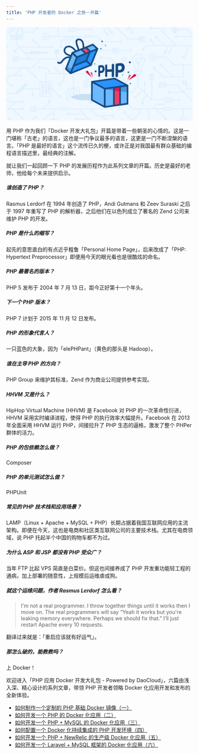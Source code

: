 ```yaml
---
title: 'PHP 开发者的 Docker 之旅－开篇'
---
```


![](php.jpg)

用 PHP 作为我们「Docker 开发大礼包」开篇是带着一些朝圣的心情的。这是一门堪称「古老」的语言，这也是一门争议最多的语言，这更是一门不断涅槃的语言。「PHP 是最好的语言」这个流传已久的梗，或许正是对我国最有群众基础的编程语言描述里，最经典的注解。

就让我们一起回顾一下 PHP 的发展历程作为此系列文章的开篇。历史是最好的老师，他给每个未来提供启示。

##### 谁创造了 PHP？

Rasmus Lerdorf 在 1994 年创造了 PHP，Andi Gutmans 和 Zeev Suraski 之后于 1997 年重写了 PHP 的解析器，之后他们在以色列成立了著名的 Zend 公司来维护 PHP 的开发。

##### PHP 是什么的缩写？

起先的意思直白的有点近乎粗鲁「Personal Home Page」，后来改成了「PHP: Hypertext Preprocessor」即便用今天的眼光看也是很酷炫的命名。

##### PHP 最著名的版本？

PHP 5 发布于 2004 年 7 月 13 日，距今正好第十一个年头。

##### 下一个 PHP 版本？

PHP 7 计划于 2015 年 11 月 12 日发布。

##### PHP 的形象代言人？

一只蓝色的大象，因为「elePHPant」（黄色的那头是 Hadoop）。

##### 谁在主导 PHP 的方向？

PHP Group 来维护其标准，Zend 作为商业公司提供参考实现。

##### HHVM 又是什么？

HipHop Virtual Machine (HHVM) 是 Facebook 对 PHP 的一次革命性衍进，HHVM 采用实时编译进程，使得 PHP 的执行效率大幅提升。Facebook 在 2013 年全面采用 HHVM 运行 PHP，间接拉升了 PHP 生态的逼格，激发了整个 PHPer 群体的活力。

##### PHP 的包依赖怎么做？

Composer

##### PHP 的单元测试怎么做？

PHPUnit

##### 常见的 PHP 技术栈和应用场景？

LAMP（Linux + Apache + MySQL + PHP）长期占据着我国互联网应用的主流架构。即便在今天，这也是电商和社区类互联网公司的主要技术栈。尤其在电商领域，说 PHP 托起半个中国的购物车都不为过。

##### 为什么 ASP 和 JSP 都没有 PHP 受众广？

当年 FTP 比起 VPS 简直是白菜价。但这也间接养成了 PHP 开发重功能轻工程的通病，加上部署的随意性，上规模后运维虐成狗。

##### 就这个运维问题，作者 Rasmus Lerdorf 怎么看？

> I'm not a real programmer. I throw together things until it works then I move on. The real programmers will say “Yeah it works but you're leaking memory everywhere. Perhaps we should fix that.” I’ll just restart Apache every 10 requests.

翻译过来就是：「重启应该就有好运气」。

##### 那怎么破的，能教教吗？

上 Docker！

欢迎进入「PHP 应用 Docker 开发大礼包 - Powered by DaoCloud」，六篇由浅入深、精心设计的系列文章，带领 PHP 开发者领略 Docker 化应用开发和发布的全新体验。

* [如何制作一个定制的 PHP 基础 Docker 镜像（一）](../../php-docker/php-docker-001)
* [如何开发一个 PHP 的 Docker 化应用（二）](../../php-docker/php-docker-002)
* [如何开发一个 PHP + MySQL 的 Docker 化应用（三）](../../php-docker/php-mysql-docker-003)
* [如何配置一个 Docker 化持续集成的 PHP 开发环境（四）](../../php-docker/docker-php-ci)
* [如何开发一个 PHP + NewRelic 的生产级 Docker 化应用（五）](../../php-docker/php-newrelic-docker-05)
* [如何开发一个 Laravel + MySQL 框架的 Docker 化应用（六）](../../php-docker/laravel-mysql-docker-06)